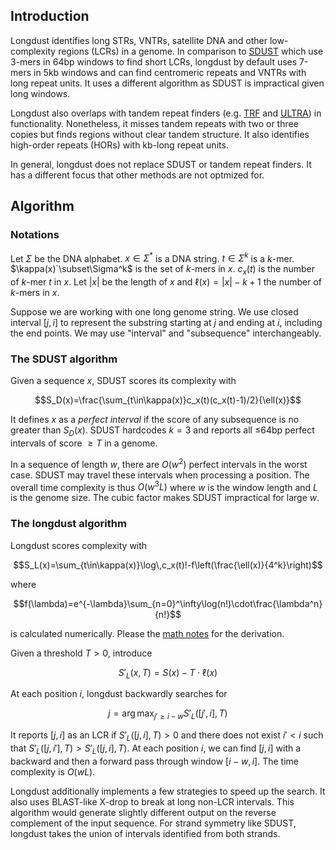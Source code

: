 ## Introduction

Longdust identifies long STRs, VNTRs, satellite DNA and other low-complexity
regions (LCRs) in a genome. In comparison to [SDUST][sdust] which use 3-mers in
64bp windows to find short LCRs, longdust by default uses 7-mers in 5kb windows
and can find centromeric repeats and VNTRs with long repeat units. It uses a
different algorithm as SDUST is impractical given long windows.

Longdust also overlaps with tandem repeat finders (e.g. [TRF][trf] and
[ULTRA][ultra]) in functionality. Nonetheless, it misses tandem repeats with
two or three copies but finds regions without clear tandem structure. It also
identifies high-order repeats (HORs) with kb-long repeat units.

In general, longdust does not replace SDUST or tandem repeat finders. It has a
different focus that other methods are not optmized for.

## Algorithm

### Notations

Let $`\Sigma`$ be the DNA alphabet. $`x\in\Sigma^*`$ is a DNA string.
$`t\in\Sigma^k`$ is a $k$-mer. $`\kappa(x)`\subset\Sigma^k`$ is the set of
$k$-mers in $x$. $`c_x(t)`$ is the number of $k$-mer $t$ in $x$.
Let $`|x|`$ be the length of $x$ and $\ell(x)=|x|-k+1$ the number of $k$-mers
in $x$.

Suppose we are working with one long genome string. We use closed interval
$`[j,i]`$ to represent the substring starting at $j$ and ending at $i$,
including the end points. We may use "interval" and "subsequence"
interchangeably.

### The SDUST algorithm

Given a sequence $x$, SDUST scores its complexity with
```math
S_D(x)=\frac{\sum_{t\in\kappa(x)}c_x(t)(c_x(t)-1)/2}{\ell(x)}
```
It defines $x$ as a *perfect interval* if the score of any subsequence is no
greater than $S_D(x)$. SDUST hardcodes $k=3$ and reports all $`\le`$64bp perfect
intervals of score $`\ge T`$ in a genome.

In a sequence of length $w$, there are $O(w^2)$ perfect intervals in the worst
case. SDUST may travel these intervals when processing a position. The overall
time complexity is thus $`O(w^3L)`$ where $w$ is the window length and $L$ is
the genome size. The cubic factor makes SDUST impractical for large $w$.

### The longdust algorithm

Longdust scores complexity with
```math
S_L(x)=\sum_{t\in\kappa(x)}\log\,c_x(t)!-f\left(\frac{\ell(x)}{4^k}\right)
```
where
```math
f(\lambda)=e^{-\lambda}\sum_{n=0}^\infty\log(n!)\cdot\frac{\lambda^n}{n!}
```
is calculated numerically. Please the [math notes](tex/notes.tex) for the derivation.

Given a threshold $`T\gt0`$, introduce
```math
S'_L(x,T)=S(x)-T\cdot\ell(x)
```
At each position $i$, longdust backwardly searches for
```math
j=\arg\max_{j'\ge i-w} S'_L([j',i],T)
```
It reports $`[j,i]`$ as an LCR if $`S'_L([j,i],T)\gt0`$ and there does not
exist $`i'\lt i`$ such that $`S'_L([j,i'],T)\gt S'_L([j,i],T)`$. At each
position $i$, we can find $`[j,i]`$ with a backward and then a forward pass
through window $`[i-w,i]`$. The time complexity is $`O(wL)`$.

Longdust additionally implements a few strategies to speed up the search. It
also uses BLAST-like X-drop to break at long non-LCR intervals. This algorithm
would generate slightly different output on the reverse complement of the input
sequence. For strand symmetry like SDUST, longdust takes the union of intervals
identified from both strands.

[sdust]: https://pubmed.ncbi.nlm.nih.gov/16796549
[trf]: https://github.com/Benson-Genomics-Lab/TRF
[ultra]: https://github.com/TravisWheelerLab/ULTRA
